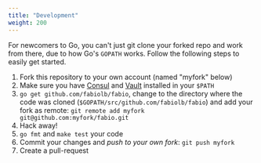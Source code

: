 ```yaml
---
title: "Development"
weight: 200
---
```


For newcomers to Go, you can't just git clone your forked repo and work from
there, due to how Go's `GOPATH` works. Follow the following steps to easily get
started.

1. Fork this repository to your own account (named "myfork" below)
1. Make sure you have [Consul](https://www.consul.io/downloads.html) and [Vault](https://www.vaultproject.io/downloads.html) installed in your `$PATH`
1. `go get github.com/fabiolb/fabio`, change to the directory where the code was cloned
   (`$GOPATH/src/github.com/fabiolb/fabio`) and add your fork as remote: `git remote add myfork git@github.com:myfork/fabio.git`
1. Hack away!
1. `go fmt` and `make test` your code
1. Commit your changes and *push to your own fork*: `git push myfork`
1. Create a pull-request
